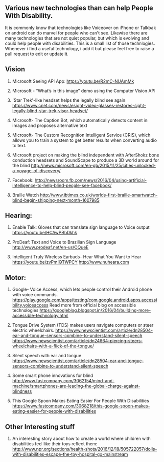 ## Various new technologies than can help People With Disability.
It is commonly know that technologies like Voiceover on iPhone or Talkbak on android can do marvel for people who can't see. 
Likewise there are many technologies that are not quiet popular, but which is evolving and could help people with disabilities. This is a small list of those technlogies. Whenever i find a useful technology, i add it but please feel free to raise a pull request to edit or update it. 

## Vision
1. Microsoft Seeing API App: https://youtu.be/R2mC-NUAmMk
2. Microsoft - “What’s in this image” demo using the Computer Vision API
3. 'Star Trek'-like headset helps the legally blind see again
https://www.cnet.com/news/esight-video-glasses-restores-sight-legally-blind-star-trek-visor-headset/

4. Microsoft- The Caption Bot, which automatically detects content in images and proposes alternative text
5. Microsoft- The Custom Recognition Intelligent Service (CRIS), which allows you to train a system to get better results when converting audio to text.
6. Microsoft project on making the blind independent with  AfterShokz bone conduction headsets and SoundScape to produce a 3D world around for the blind http://news.microsoft.com/en-gb/2015/11/25/cities-unlocked-a-voyage-of-discovery/
7. Facebook: http://newsroom.fb.com/news/2016/04/using-artificial-intelligence-to-help-blind-people-see-facebook/ 
8. Braille Watch http://www.ibtimes.co.uk/worlds-first-braille-smartwatch-blind-begin-shipping-next-month-1607985


## Hearing:

1. Enable Talk: Gloves that can translate sign language to Voice output
https://youtu.be/HCAwPBbDkhk

2. ProDeaf: Text and Voice to Brazilian Sign Language http://www.prodeaf.net/en-us/OQueE

3. Intelligent Truly Wireless Earbuds- Hear What You Want to Hear
https://youtu.be/zvPmIQTWPCY
http://www.nuheara.com

## Motor:

1. Google- Voice Access, which lets people control their Android phone with  voice commands. https://play.google.com/apps/testing/com.google.android.apps.accessibility.voiceaccess
Read more from official blog on accessible technologies https://googleblog.blogspot.in/2016/04/building-more-accessible-technology.html

2. Tongue Drive System (TDS) makes users navigate computers or steer electric wheelchairs.
https://www.newscientist.com/article/dn28504-ear-and-tongue-sensors-combine-to-understand-silent-speech
https://www.newscientist.com/article/dn24664-piercing-steers-wheelchairs-with-a-flick-of-the-tongue/

3. Silent speech with ear and tongue https://www.newscientist.com/article/dn28504-ear-and-tongue-sensors-combine-to-understand-silent-speech

4. Some smart phone innovations for blind
http://www.fastcompany.com/3062154/mind-and-machine/smartphones-are-leading-the-global-charge-against-blindness

5. This Google Spoon Makes Eating Easier For People With Disabilities
https://www.fastcompany.com/3068218/this-google-spoon-makes-eating-easier-for-people-with-disabilities


## Other Interesting stuff
1. An interesting story about how to create a world where children with disabilities feel like their toys reflect them: http://www.npr.org/sections/health-shots/2016/12/18/505722057/dolls-with-disabilities-escape-the-toy-hospital-go-mainstream

